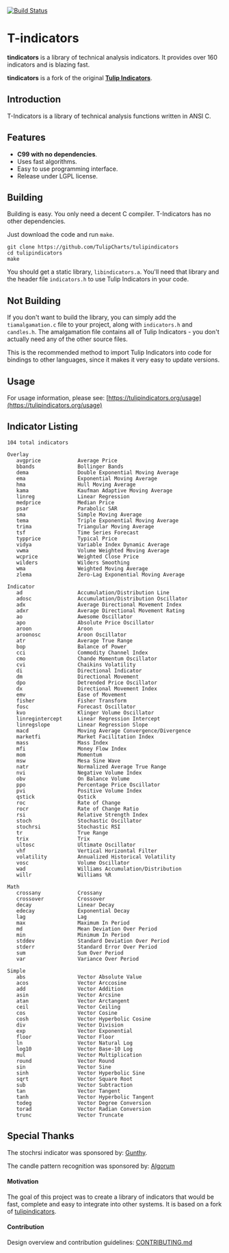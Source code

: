 [![Build Status](https://travis-ci.com/TulipCharts/tulipindicators.svg?branch=master)](https://travis-ci.com/TulipCharts/tulipindicators)

# T-indicators

**tindicators** is a library of technical analysis indicators. It 
provides over 160 indicators and is blazing fast.

**tindicators** is a fork of the original [**Tulip Indicators**](https://tulipindicators.org).

## Introduction

T-Indicators is a library of technical analysis functions written in ANSI C.


## Features

 - **C99 with no dependencies**.
 - Uses fast algorithms.
 - Easy to use programming interface.
 - Release under LGPL license.


## Building

Building is easy. You only need a decent C compiler. T-Indicators has no
other dependencies.

Just download the code and run `make`.

```
git clone https://github.com/TulipCharts/tulipindicators
cd tulipindicators
make
```

You should get a static library, `libindicators.a`. You'll need that library
and the header file `indicators.h` to use Tulip Indicators in your code.


## Not Building

If you don't want to build the library, you can simply add the
`tiamalgamation.c` file to your project, along with `indicators.h` and
`candles.h`. The amalgamation file contains all of Tulip Indicators - you don't
actually need any of the other source files.

This is the recommended method to import Tulip Indicators into code for
bindings to other languages, since it makes it very easy to update versions.

## Usage

For usage information, please see:
[https://tulipindicators.org/usage](https://tulipindicators.org/usage)


## Indicator Listing
```
104 total indicators

Overlay
   avgprice            Average Price
   bbands              Bollinger Bands
   dema                Double Exponential Moving Average
   ema                 Exponential Moving Average
   hma                 Hull Moving Average
   kama                Kaufman Adaptive Moving Average
   linreg              Linear Regression
   medprice            Median Price
   psar                Parabolic SAR
   sma                 Simple Moving Average
   tema                Triple Exponential Moving Average
   trima               Triangular Moving Average
   tsf                 Time Series Forecast
   typprice            Typical Price
   vidya               Variable Index Dynamic Average
   vwma                Volume Weighted Moving Average
   wcprice             Weighted Close Price
   wilders             Wilders Smoothing
   wma                 Weighted Moving Average
   zlema               Zero-Lag Exponential Moving Average

Indicator
   ad                  Accumulation/Distribution Line
   adosc               Accumulation/Distribution Oscillator
   adx                 Average Directional Movement Index
   adxr                Average Directional Movement Rating
   ao                  Awesome Oscillator
   apo                 Absolute Price Oscillator
   aroon               Aroon
   aroonosc            Aroon Oscillator
   atr                 Average True Range
   bop                 Balance of Power
   cci                 Commodity Channel Index
   cmo                 Chande Momentum Oscillator
   cvi                 Chaikins Volatility
   di                  Directional Indicator
   dm                  Directional Movement
   dpo                 Detrended Price Oscillator
   dx                  Directional Movement Index
   emv                 Ease of Movement
   fisher              Fisher Transform
   fosc                Forecast Oscillator
   kvo                 Klinger Volume Oscillator
   linregintercept     Linear Regression Intercept
   linregslope         Linear Regression Slope
   macd                Moving Average Convergence/Divergence
   marketfi            Market Facilitation Index
   mass                Mass Index
   mfi                 Money Flow Index
   mom                 Momentum
   msw                 Mesa Sine Wave
   natr                Normalized Average True Range
   nvi                 Negative Volume Index
   obv                 On Balance Volume
   ppo                 Percentage Price Oscillator
   pvi                 Positive Volume Index
   qstick              Qstick
   roc                 Rate of Change
   rocr                Rate of Change Ratio
   rsi                 Relative Strength Index
   stoch               Stochastic Oscillator
   stochrsi            Stochastic RSI
   tr                  True Range
   trix                Trix
   ultosc              Ultimate Oscillator
   vhf                 Vertical Horizontal Filter
   volatility          Annualized Historical Volatility
   vosc                Volume Oscillator
   wad                 Williams Accumulation/Distribution
   willr               Williams %R

Math
   crossany            Crossany
   crossover           Crossover
   decay               Linear Decay
   edecay              Exponential Decay
   lag                 Lag
   max                 Maximum In Period
   md                  Mean Deviation Over Period
   min                 Minimum In Period
   stddev              Standard Deviation Over Period
   stderr              Standard Error Over Period
   sum                 Sum Over Period
   var                 Variance Over Period

Simple
   abs                 Vector Absolute Value
   acos                Vector Arccosine
   add                 Vector Addition
   asin                Vector Arcsine
   atan                Vector Arctangent
   ceil                Vector Ceiling
   cos                 Vector Cosine
   cosh                Vector Hyperbolic Cosine
   div                 Vector Division
   exp                 Vector Exponential
   floor               Vector Floor
   ln                  Vector Natural Log
   log10               Vector Base-10 Log
   mul                 Vector Multiplication
   round               Vector Round
   sin                 Vector Sine
   sinh                Vector Hyperbolic Sine
   sqrt                Vector Square Root
   sub                 Vector Subtraction
   tan                 Vector Tangent
   tanh                Vector Hyperbolic Tangent
   todeg               Vector Degree Conversion
   torad               Vector Radian Conversion
   trunc               Vector Truncate

```


## Special Thanks

The stochrsi indicator was sponsored by: [Gunthy](https://gunthy.org).

The candle pattern recognition was sponsored by: [Algorum](https://algorumsoftware.com)


#### Motivation

The goal of this project was to create a library of indicators that would be fast, complete and easy to integrate into other systems. It is based on a fork of [tulipindicators](http://github.com/tulipcharts/tulipindicators). 

#### Contribution

Design overview and contribution guidelines: [CONTRIBUTING.md](./CONTRIBUTING.md)
